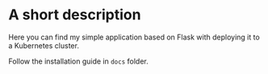 # A short description

Here you can find my simple application based on Flask with deploying it to a Kubernetes cluster.

Follow the installation guide in `docs` folder.


